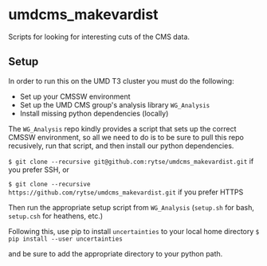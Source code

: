 # umdcms_makevardist

Scripts for looking for interesting cuts of the CMS data.

## Setup

In order to run this on the UMD T3 cluster you must do the following:
* Set up your CMSSW environment
* Set up the UMD CMS group's analysis library `WG_Analysis`
* Install missing python dependencies (locally)

The `WG_Analysis` repo kindly provides a script that sets up the correct CMSSW environment, so all we need to do is to be sure to pull this repo recusively, run that script, and then install our python dependencies.

`$ git clone --recursive git@github.com:rytse/umdcms_makevardist.git` if you prefer SSH, or

`$ git clone --recursive https://github.com/rytse/umdcms_makevardist.git` if you prefer HTTPS

Then run the appropriate setup script from `WG_Analysis` (`setup.sh` for bash, `setup.csh` for heathens, etc.)

Following this, use pip to install `uncertainties` to your local home directory
`$ pip install --user uncertainties`

and be sure to add the appropriate directory to your python path.
